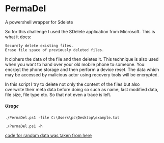 # PermaDel
A powershell wrapper for Sdelete

So for this challenge I used the SDelete application from Microsoft. This is what it does:

    Securely delete existing files.
    Erase file space of previously deleted files.

It ciphers the data of the file and then deletes it. This technique is also used when you want to hand over your old mobile phone to someone. You encrpyt the phone storage and then perform a device reset. The data which may be accessed by malicious actor using recovery tools will be encrypted.

In this script I try to delete not only the content of the files but also overwrite their meta data before doing so such as name, last modified data, file size, file type etc. So that not even a trace is left.


##### Usage

```
./PermaDel.ps1 -file C:\Users\pc\Desktop\example.txt

./PermaDel.ps1 -h
```

[code for random data was taken from here](https://devblogs.microsoft.com/scripting/generate-random-letters-with-powershell/)
